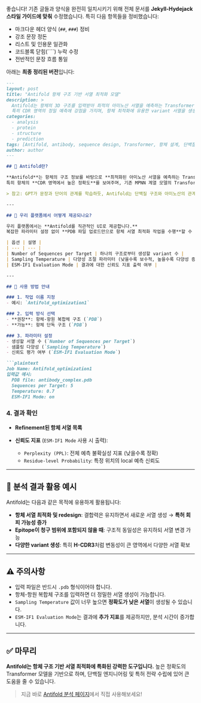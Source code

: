 좋습니다! 기존 글들과 양식을 완전히 일치시키기 위해 전체 문서를 **Jekyll-Hydejack 스타일 가이드에 맞춰** 수정했습니다. 특히 다음 항목들을 정비했습니다:

* 마크다운 헤더 양식 (`##`, `###`) 정비
* 강조 문장 정돈
* 리스트 및 인용문 일관화
* 코드블록 닫힘(\`\`\`\`) 누락 수정
* 전반적인 문장 흐름 통일

아래는 **최종 정리된 버전**입니다:

````markdown
---
layout: post
title: "Antifold 항체 구조 기반 서열 최적화 모델"
description: >
  Antifold는 항체의 3D 구조를 입력받아 최적의 아미노산 서열을 예측하는 Transformer 기반 모델입니다.
  특히 CDR 영역의 정밀 예측에 강점을 가지며, 항체 최적화에 유용한 variant 서열을 생성합니다.
categories:
  - analysis
  - protein
  - structure
  - prediction
tags: [Antifold, antibody, sequence design, Transformer, 항체 설계, 단백질 서열 예측]
author: author
---

## 🔬 Antifold란?

**Antifold**는 항체의 구조 정보를 바탕으로 **최적화된 아미노산 서열을 예측하는 Transformer 기반의 서열 디자인 도구**입니다.  
특히 항체의 **CDR 영역에서 높은 정확도**를 보여주며, 기존 MPNN 계열 모델의 Transformer-equivalent 구조로 개발되었습니다.

> 참고: GPT가 문장과 단어의 관계를 학습하듯, Antifold는 단백질 구조와 아미노산의 관계를 학습하여 서열을 생성합니다.

---

## 🧪 우리 플랫폼에서 어떻게 제공되나요?

우리 플랫폼에서는 **Antifold를 직관적인 UI로 제공합니다.**  
복잡한 파라미터 설정 없이 **PDB 파일 업로드만으로 항체 서열 최적화 작업을 수행**할 수 있습니다.

| 옵션 | 설명 |
| --- | --- |
| Number of Sequences per Target | 하나의 구조로부터 생성할 variant 수 |
| Sampling Temperature | 다양성 조절 파라미터 (낮을수록 보수적, 높을수록 다양성 증가) |
| ESM-IF1 Evaluation Mode | 결과에 대한 신뢰도 지표 출력 여부 |

---

## 📝 사용 방법 안내

### 1. 작업 이름 지정
- 예시: `Antifold_optimization1`

### 2. 입력 방식 선택
- **권장**: 항체-항원 복합체 구조 (`PDB`)
- **가능**: 항체 단독 구조 (`PDB`)

### 3. 파라미터 설정
- 생성할 서열 수 (`Number of Sequences per Target`)
- 샘플링 다양성 (`Sampling Temperature`)
- 신뢰도 평가 여부 (`ESM-IF1 Evaluation Mode`)

```plaintext
Job Name: Antifold_optimization1
입력값 예시: 
  PDB file: antibody_complex.pdb
  Sequences per Target: 5
  Temperature: 0.7
  ESM-IF1 Mode: on
````

### 4. 결과 확인

* **Refinement된 항체 서열 목록**
* **신뢰도 지표** (`ESM-IF1 Mode` 사용 시 출력):

  * `Perplexity (PPL)`: 전체 예측 불확실성 지표 (낮을수록 정확)
  * `Residue-level Probability`: 특정 위치의 local 예측 신뢰도

---

## 🧬 분석 결과 활용 예시

Antifold는 다음과 같은 목적에 유용하게 활용됩니다:

* **항체 서열 최적화 및 redesign**: 결합력은 유지하면서 새로운 서열 생성 → **특허 회피 가능성 증가**
* **Epitope이 청구 범위에 포함되지 않을 때**: 구조적 동일성은 유지하되 서열 변경 가능
* **다양한 variant 생성**: 특히 **H-CDR3**처럼 변동성이 큰 영역에서 다양한 서열 확보

---

## ⚠️ 주의사항

* 입력 파일은 반드시 `.pdb` 형식이어야 합니다.
* 항체-항원 복합체 구조를 입력하면 더 정밀한 서열 생성이 가능합니다.
* `Sampling Temperature` 값이 너무 높으면 **정확도가 낮은 서열**이 생성될 수 있습니다.
* `ESM-IF1 Evaluation Mode`는 결과에 **추가 지표**를 제공하지만, 분석 시간이 증가합니다.

---

## ✅ 마무리

**Antifold는 항체 구조 기반 서열 최적화에 특화된 강력한 도구입니다.**
높은 정확도의 Transformer 모델을 기반으로 하며, 단백질 엔지니어링 및 특허 전략 수립에 있어 큰 도움을 줄 수 있습니다.

> 지금 바로 <a href="#" onclick="window.open('https://curie.kr/Analysis/antifold', '_blank'); return false;" rel="noopener noreferrer">Antifold 분석 페이지</a>에서 직접 사용해보세요!
